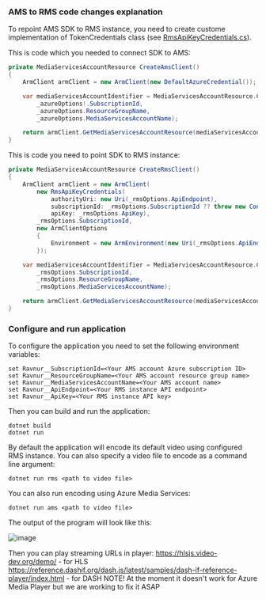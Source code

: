 
### AMS to RMS code changes explanation

To repoint AMS SDK to RMS instance, you need to create custome implementation of TokenCredentials class (see [RmsApiKeyCredentials.cs](RmsApiKeyTokenCredentials.cs)).

This is code which you needed to connect SDK to AMS:

```csharp
private MediaServicesAccountResource CreateAmsClient()
{
    ArmClient armClient = new ArmClient(new DefaultAzureCredential());

    var mediaServicesAccountIdentifier = MediaServicesAccountResource.CreateResourceIdentifier(
        _azureOptions!.SubscriptionId,
        _azureOptions.ResourceGroupName,
        _azureOptions.MediaServicesAccountName);

    return armClient.GetMediaServicesAccountResource(mediaServicesAccountIdentifier);
}
```

This is code you need to point SDK to RMS instance:

```csharp
private MediaServicesAccountResource CreateRmsClient()
{
    ArmClient armClient = new ArmClient(
        new RmsApiKeyCredentials(
            authorityUri: new Uri(_rmsOptions.ApiEndpoint),
            subscriptionId: _rmsOptions.SubscriptionId ?? throw new ConfigurationErrorsException("Rms SubscriptionId is missing"),
            apiKey: _rmsOptions.ApiKey),
        _rmsOptions.SubscriptionId,
        new ArmClientOptions
        {
            Environment = new ArmEnvironment(new Uri(_rmsOptions.ApiEndpoint), "test"),
        });

    var mediaServicesAccountIdentifier = MediaServicesAccountResource.CreateResourceIdentifier(
        _rmsOptions.SubscriptionId,
        _rmsOptions.ResourceGroupName,
        _rmsOptions.MediaServicesAccountName);

    return armClient.GetMediaServicesAccountResource(mediaServicesAccountIdentifier);
}
```

### Configure and run application

To configure the application you need to set the following environment variables:

```
set Ravnur__SubscriptionId=<Your AMS account Azure subscription ID>
set Ravnur__ResourceGroupName=<Your AMS account resource group name>
set Ravnur__MediaServicesAccountName=<Your AMS account name>
set Ravnur__ApiEndpoint=<Your RMS instance API endpoint>
set Ravnur__ApiKey=<Your RMS instance API key>
```

Then you can build and run the application:

```
dotnet build
dotnet run
```

By default the application will encode its default video using configured RMS instance.
You can also specify a video file to encode as a command line argument:

```
dotnet run rms <path to video file>
```

You can also run encoding using Azure Media Services:

```
dotnet run ams <path to video file>
```

The output of the program will look like this:

![image](https://github.com/Ravnur-Inc/ams-migration-demo/assets/73594896/516d3b7f-6c89-4f38-a16e-0c8566ab3e6a)

Then you can play streaming URLs in player:
https://hlsjs.video-dev.org/demo/ - for HLS
https://reference.dashif.org/dash.js/latest/samples/dash-if-reference-player/index.html - for DASH
NOTE! At the moment it doesn't work for Azure Media Player but we are working to fix it ASAP
